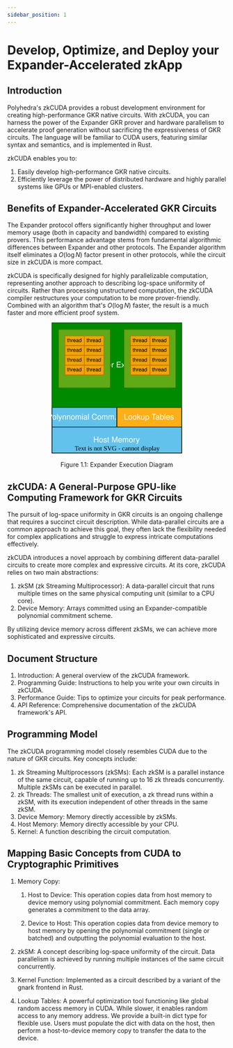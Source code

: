 ```yaml
---
sidebar_position: 1
---
```


# Develop, Optimize, and Deploy your Expander-Accelerated zkApp

## Introduction

Polyhedra's zkCUDA provides a robust development environment for creating high-performance GKR native circuits. With zkCUDA, you can harness the power of the Expander GKR prover and hardware parallelism to accelerate proof generation without sacrificing the expressiveness of GKR circuits. The language will be familiar to CUDA users, featuring similar syntax and semantics, and is implemented in Rust.

zkCUDA enables you to:

1. Easily develop high-performance GKR native circuits.
2. Efficiently leverage the power of distributed hardware and highly parallel systems like GPUs or MPI-enabled clusters.

## Benefits of Expander-Accelerated GKR Circuits

The Expander protocol offers significantly higher throughput and lower memory usage (both in capacity and bandwidth) compared to existing provers. This performance advantage stems from fundamental algorithmic differences between Expander and other protocols. The Expander algorithm itself eliminates a $O(\log{N})$ factor present in other protocols, while the circuit size in zkCUDA is more compact.

zkCUDA is specifically designed for highly parallelizable computation, representing another approach to describing log-space uniformity of circuits. Rather than processing unstructured computation, the zkCUDA compiler restructures your computation to be more prover-friendly. Combined with an algorithm that's $O(\log{N})$ faster, the result is a much faster and more efficient proof system.

<div align="center">
  <img src="https://raw.githubusercontent.com/PolyhedraZK/ExpanderDocs/refs/heads/main/docs/cuda/fig1.1.svg" alt="Figure 1.1" height="300" />
  <p>Figure 1.1: Expander Execution Diagram</p>
</div>

## zkCUDA: A General-Purpose GPU-like Computing Framework for GKR Circuits

The pursuit of log-space uniformity in GKR circuits is an ongoing challenge that requires a succinct circuit description. While data-parallel circuits are a common approach to achieve this goal, they often lack the flexibility needed for complex applications and struggle to express intricate computations effectively.

zkCUDA introduces a novel approach by combining different data-parallel circuits to create more complex and expressive circuits. At its core, zkCUDA relies on two main abstractions:

1. zkSM (zk Streaming Multiprocessor): A data-parallel circuit that runs multiple times on the same physical computing unit (similar to a CPU core).
2. Device Memory: Arrays committed using an Expander-compatible polynomial commitment scheme.

By utilizing device memory across different zkSMs, we can achieve more sophisticated and expressive circuits.

## Document Structure

1. Introduction: A general overview of the zkCUDA framework.
2. Programming Guide: Instructions to help you write your own circuits in zkCUDA.
3. Performance Guide: Tips to optimize your circuits for peak performance.
4. API Reference: Comprehensive documentation of the zkCUDA framework's API.

## Programming Model

The zkCUDA programming model closely resembles CUDA due to the nature of GKR circuits. Key concepts include:

1. zk Streaming Multiprocessors (zkSMs): Each zkSM is a parallel instance of the same circuit, capable of running up to 16 zk threads concurrently. Multiple zkSMs can be executed in parallel.
2. zk Threads: The smallest unit of execution, a zk thread runs within a zkSM, with its execution independent of other threads in the same zkSM.
3. Device Memory: Memory directly accessible by zkSMs.
4. Host Memory: Memory directly accessible by your CPU.
5. Kernel: A function describing the circuit computation.

## Mapping Basic Concepts from CUDA to Cryptographic Primitives

1. Memory Copy:
    1. Host to Device: This operation copies data from host memory to device memory using polynomial commitment. Each memory copy generates a commitment to the data array.

    2. Device to Host: This operation copies data from device memory to host memory by opening the polynomial commitment (single or batched) and outputting the polynomial evaluation to the host.

2. zkSM: A concept describing log-space uniformity of the circuit. Data parallelism is achieved by running multiple instances of the same circuit concurrently.

3. Kernel Function: Implemented as a circuit described by a variant of the gnark frontend in Rust.

4. Lookup Tables: A powerful optimization tool functioning like global random access memory in CUDA. While slower, it enables random access to any memory address. We provide a built-in dict type for flexible use. Users must populate the dict with data on the host, then perform a host-to-device memory copy to transfer the data to the device.
